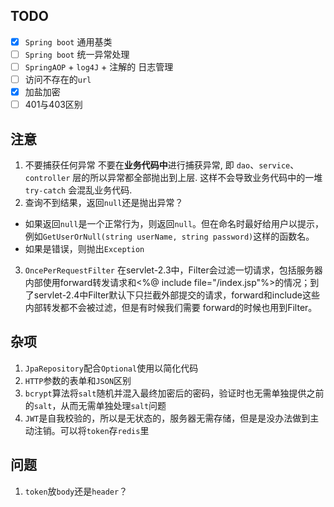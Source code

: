 ## TODO
 - [x] `Spring boot` 通用基类
 - [ ] `Spring boot` 统一异常处理 
 - [ ] `SpringAOP` + `log4J` + 注解的 日志管理
 - [ ] 访问不存在的`url`
 - [x] 加盐加密
 - [ ] 401与403区别
## 注意
1. 不要捕获任何异常
不要在**业务代码中**进行捕获异常, 即 `dao`、`service`、`controller` 层的所以异常都全部抛出到上层. 这样不会导致业务代码中的一堆  `try-catch`  会混乱业务代码.
2.  查询不到结果，返回`null`还是抛出异常？
- 如果返回`null`是一个正常行为，则返回`null`。但在命名时最好给用户以提示，例如`GetUserOrNull(string userName, string password)`这样的函数名。
- 如果是错误，则抛出`Exception`
3. `OncePerRequestFilter`
在servlet-2.3中，Filter会过滤一切请求，包括服务器内部使用forward转发请求和<%@ include file="/index.jsp"%>的情况；到了servlet-2.4中Filter默认下只拦截外部提交的请求，forward和include这些内部转发都不会被过滤，但是有时候我们需要 forward的时候也用到Filter。

## 杂项
1. `JpaRepository`配合`Optional`使用以简化代码
2. `HTTP`参数的表单和`JSON`区别
3. `bcrypt`算法将`salt`随机并混入最终加密后的密码，验证时也无需单独提供之前的`salt`，从而无需单独处理`salt`问题
4. `JWT`是自我校验的，所以是无状态的，服务器无需存储，但是是没办法做到主动注销。可以将`token`存`redis`里

## 问题
1. `token`放`body`还是`header`？

<!--stackedit_data:
eyJoaXN0b3J5IjpbLTY5MTc0MDIzNiwtOTU1MDg1ODUyLC0xNj
c2MDc2Njc4LC0xNzA0MTIyMDEsLTc1ODg1NDQ4NywtMTYyOTcy
Mjc2OCwyMDQ0NTkxODA2LC0xMjI0MjIwNjE2LC0xMzUyMjA3ND
c4LC0xNTk0MjQ5MDgxLC02NjEwMTM3ODksNzQ3MzA2Mjg5LDMz
Mzk2Nzg3LDg0Mjk4NTkyNCwxNzg5NjMyNzYwLDExNDkwMzI5OD
JdfQ==
-->
